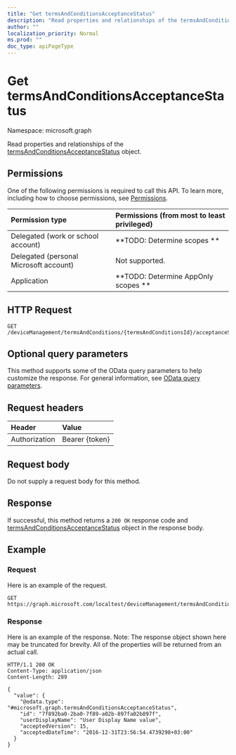 ```yaml
---
title: "Get termsAndConditionsAcceptanceStatus"
description: "Read properties and relationships of the termsAndConditionsAcceptanceStatus object."
author: ""
localization_priority: Normal
ms.prod: ""
doc_type: apiPageType
---
```


# Get termsAndConditionsAcceptanceStatus

Namespace: microsoft.graph

Read properties and relationships of the [termsAndConditionsAcceptanceStatus](../resources/termsandconditionsacceptancestatus.md) object.

## Permissions
One of the following permissions is required to call this API. To learn more, including how to choose permissions, see [Permissions](/concepts/permissions-reference.md).

|Permission type|Permissions (from most to least privileged)|
|:---|:---|
|Delegated (work or school account)|**TODO: Determine scopes **|
|Delegated (personal Microsoft account)|Not supported.|
|Application|**TODO: Determine AppOnly scopes **|

## HTTP Request
<!-- {
  "blockType": "ignored"
}
-->
``` http
GET /deviceManagement/termsAndConditions/{termsAndConditionsId}/acceptanceStatuses/{termsAndConditionsAcceptanceStatusId}
```

## Optional query parameters
This method supports some of the OData query parameters to help customize the response. For general information, see [OData query parameters](/graph/query-parameters).

## Request headers
|Header|Value|
|:---|:---|
|Authorization|Bearer {token}|

## Request body
Do not supply a request body for this method.

## Response
If successful, this method returns a `200 OK` response code and [termsAndConditionsAcceptanceStatus](../resources/termsandconditionsacceptancestatus.md) object in the response body.

## Example

### Request
Here is an example of the request.
<!-- {
  "blockType": "request",
  "name": "get_termsandconditionsacceptancestatus"
}
-->
``` http
GET https://graph.microsoft.com/localtest/deviceManagement/termsAndConditions/{termsAndConditionsId}/acceptanceStatuses/{termsAndConditionsAcceptanceStatusId}
```

### Response
Here is an example of the response. Note: The response object shown here may be truncated for brevity. All of the properties will be returned from an actual call.
<!-- {
  "blockType": "response",
  "truncated": true,
  "@odata.type": "microsoft.graph.termsAndConditionsAcceptanceStatus"
}
-->
``` http
HTTP/1.1 200 OK
Content-Type: application/json
Content-Length: 289

{
  "value": {
    "@odata.type": "#microsoft.graph.termsAndConditionsAcceptanceStatus",
    "id": "7f892ba0-2ba0-7f89-a02b-897fa02b897f",
    "userDisplayName": "User Display Name value",
    "acceptedVersion": 15,
    "acceptedDateTime": "2016-12-31T23:56:54.4739298+03:00"
  }
}
```

